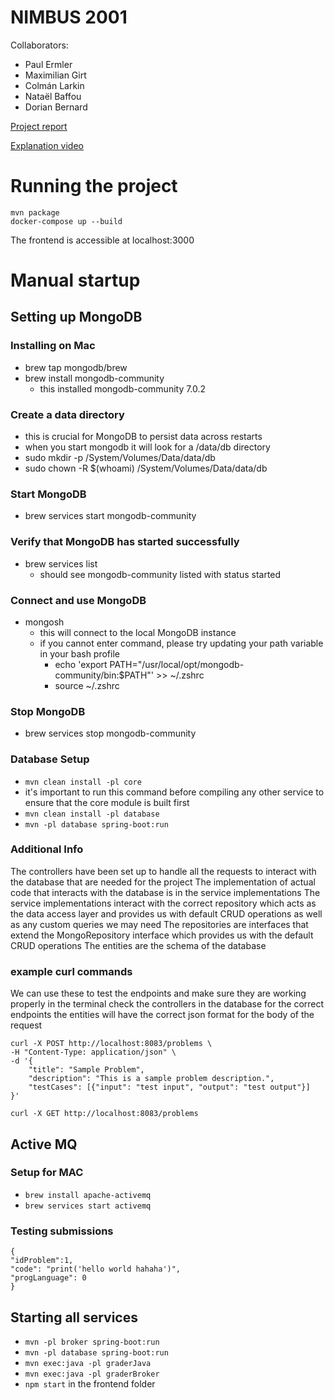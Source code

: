 # NIMBUS 2001

Collaborators:
- Paul Ermler
- Maximilian Girt
- Colmán Larkin
- Nataël Baffou
- Dorian Bernard

[Project report](Report_Nimbus2001.pdf)

[Explanation video](https://drive.google.com/file/d/1cgsAqq5HqoibQqLkn0vca4qBfyzbOpVG/view)

# Running the project
```
mvn package
docker-compose up --build
```
The frontend is accessible at localhost:3000

# Manual startup

## Setting up MongoDB

### Installing on Mac ##

- brew tap mongodb/brew 
- brew install mongodb-community
  - this installed mongodb-community 7.0.2

### Create a data directory ##
  - this is crucial for MongoDB to persist data across restarts
  - when you start mongodb it will look for a /data/db directory
- sudo mkdir -p /System/Volumes/Data/data/db
- sudo chown -R $(whoami) /System/Volumes/Data/data/db

### Start MongoDB ##
- brew services start mongodb-community

### Verify that MongoDB has started successfully ##
- brew services list 
  - should see mongodb-community listed with status started

### Connect and use MongoDB ##
- mongosh
  - this will connect to the local MongoDB instance
  - if you cannot enter command, please try updating your path variable in your bash profile
    - echo 'export PATH="/usr/local/opt/mongodb-community/bin:$PATH"' >> ~/.zshrc
    - source ~/.zshrc

### Stop MongoDB ##
- brew services stop mongodb-community


### Database Setup ##
- `mvn clean install -pl core`
- it's important to run this command before compiling any other service to ensure that the core module is built first
- `mvn clean install -pl database` 
- `mvn -pl database spring-boot:run`


### Additional Info ##
The controllers have been set up to handle all the requests to interact with the database that are needed for the project
The implementation of actual code that interacts with the database is in the service implementations
The service implementations interact with the correct repository which acts as the data access layer and provides us with default CRUD operations as well as any custom queries we may need
The repositories are interfaces that extend the MongoRepository interface which provides us with the default CRUD operations
The entities are the schema of the database 

### example curl commands ##
We can use these to test the endpoints and make sure they are working properly in the terminal 
check the controllers in the database for the correct endpoints
the entities will have the correct json format for the body of the request

```
curl -X POST http://localhost:8083/problems \
-H "Content-Type: application/json" \
-d '{
    "title": "Sample Problem",
    "description": "This is a sample problem description.",
    "testCases": [{"input": "test input", "output": "test output"}]
}'
```

`curl -X GET http://localhost:8083/problems`

## Active MQ
### Setup for MAC
- `brew install apache-activemq`
- `brew services start activemq`

### Testing submissions
```
{
"idProblem":1,
"code": "print('hello world hahaha')",
"progLanguage": 0
}
```

## Starting all services
- `mvn -pl broker spring-boot:run`
- `mvn -pl database spring-boot:run` 
- `mvn exec:java -pl graderJava` 
- `mvn exec:java -pl graderBroker` 
- `npm start` in the frontend folder